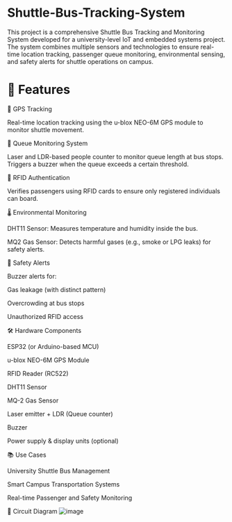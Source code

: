 # Shuttle-Bus-Tracking-System
This project is a comprehensive Shuttle Bus Tracking and Monitoring System developed for a university-level IoT and embedded systems project. The system combines multiple sensors and technologies to ensure real-time location tracking, passenger queue monitoring, environmental sensing, and safety alerts for shuttle operations on campus.

# 🧠 Features

📍 GPS Tracking

Real-time location tracking using the u-blox NEO-6M GPS module to monitor shuttle movement.

👥 Queue Monitoring System

Laser and LDR-based people counter to monitor queue length at bus stops. Triggers a buzzer when the queue exceeds a certain threshold.

🛂 RFID Authentication

Verifies passengers using RFID cards to ensure only registered individuals can board.

🌡️ Environmental Monitoring

DHT11 Sensor: Measures temperature and humidity inside the bus.

MQ2 Gas Sensor: Detects harmful gases (e.g., smoke or LPG leaks) for safety alerts.

🔔 Safety Alerts

Buzzer alerts for:

Gas leakage (with distinct pattern)

Overcrowding at bus stops

Unauthorized RFID access

🛠️ Hardware Components

ESP32 (or Arduino-based MCU)

u-blox NEO-6M GPS Module

RFID Reader (RC522)

DHT11 Sensor

MQ-2 Gas Sensor

Laser emitter + LDR (Queue counter)

Buzzer

Power supply & display units (optional)


📚 Use Cases

University Shuttle Bus Management

Smart Campus Transportation Systems

Real-time Passenger and Safety Monitoring

📸 Circuit Diagram
![image](https://github.com/user-attachments/assets/5d94cf5a-3680-42a2-81e1-930c1b37c8b7)
